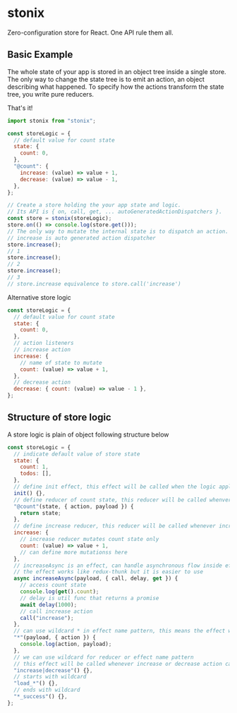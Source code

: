 # stonix

Zero-configuration store for React. One API rule them all.

## Basic Example

The whole state of your app is stored in an object tree inside a single store. The only way to change the state tree is to emit an action, an object describing what happened. To specify how the actions transform the state tree, you write pure reducers.

That's it!

```jsx harmony
import stonix from "stonix";

const storeLogic = {
  // default value for count state
  state: {
    count: 0,
  },
  "@count": {
    increase: (value) => value + 1,
    decrease: (value) => value - 1,
  },
};

// Create a store holding the your app state and logic.
// Its API is { on, call, get, ... autoGeneratedActionDispatchers }.
const store = stonix(storeLogic);
store.on(() => console.log(store.get()));
// The only way to mutate the internal state is to dispatch an action.
// increase is auto generated action dispatcher
store.increase();
// 1
store.increase();
// 2
store.increase();
// 3
// store.increase equivalence to store.call('increase')
```

Alternative store logic

```jsx harmony
const storeLogic = {
  // default value for count state
  state: {
    count: 0,
  },
  // action listeners
  // increase action
  increase: {
    // name of state to mutate
    count: (value) => value + 1,
  },
  // decrease action
  decrease: { count: (value) => value - 1 },
};
```

## Structure of store logic

A store logic is plain of object following structure below

```jsx harmony
const storeLogic = {
  // indicate default value of store state
  state: {
    count: 1,
    todos: [],
  },
  // define init effect, this effect will be called when the logic applied to store
  init() {},
  // define reducer of count state, this reducer will be called whenver any action called
  "@count"(state, { action, payload }) {
    return state;
  },
  // define increase reducer, this reducer will be called whenever increase action called
  increase: {
    // increase reducer mutates count state only
    count: (value) => value + 1,
    // can define more mutationss here
  },
  // increaseAsync is an effect, can handle asynchronous flow inside effect
  // the effect works like redux-thunk but it is easier to use
  async increaseAsync(payload, { call, delay, get }) {
    // access count state
    console.log(get().count);
    // delay is util func that returns a promise
    await delay(1000);
    // call increase action
    call("increase");
  },
  // can use wildcard * in effect name pattern, this means the effect will be called whenerver any action called
  "*"(payload, { action }) {
    console.log(action, payload);
  },
  // we can use wildcard for reducer or effect name pattern
  // this effect will be called whenever increase or decrease action called
  "increase|decrease"() {},
  // starts with wildcard
  "load_*"() {},
  // ends with wildcard
  "*_success"() {},
};
```
